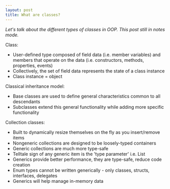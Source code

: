 ```yaml
---
layout: post
title: What are classes?
---
```


_Let's talk about the different types of classes in OOP. This post still in notes mode._

Class:

- User-defined type composed of field data (i.e. member variables) and members that operate on the data (i.e. constructors, methods, properties, events)
- Collectively, the set of field data represents the state of a class instance
- Class instance = object

Classical inheritance model:

- Base classes are used to define general characteristics common to all descendants
- Subclasses extend this general functionality while adding more specific functionality

Collection classes:

- Built to dynamically resize themselves on the fly as you insert/remove items
- Nongeneric collections are designed to be loosely-typed containers
- Generic collections are much more type-safe
- Telltale sign of any generic item is the 'type parameter' i.e. List<T>
- Generics provide better performance, they are type-safe, reduce code creation
- Enum types cannot be written generically - only classes, structs, interfaces, delegates
- Generics will help manage in-memory data

